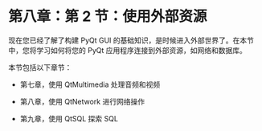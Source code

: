 # 第八章：第 2 节：使用外部资源

现在您已经了解了构建 PyQt GUI 的基础知识，是时候进入外部世界了。在本节中，您将学习如何将您的 PyQt 应用程序连接到外部资源，如网络和数据库。

本节包括以下章节：

+   第七章，使用 QtMultimedia 处理音频和视频

+   第八章，使用 QtNetwork 进行网络操作

+   第九章，使用 QtSQL 探索 SQL
